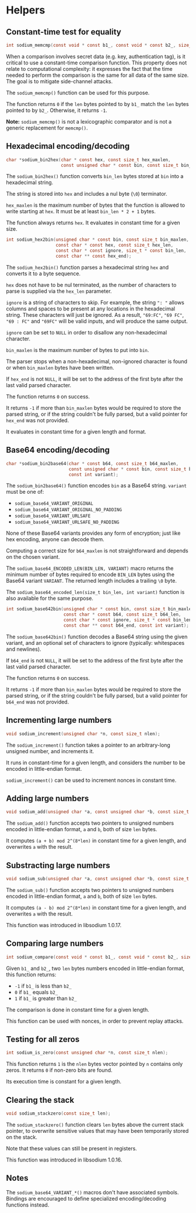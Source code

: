 # Helpers

## Constant-time test for equality

```c
int sodium_memcmp(const void * const b1_, const void * const b2_, size_t len);
```

When a comparison involves secret data (e.g. key, authentication tag), is it
critical to use a constant-time comparison function. This property does not
relate to computational complexity: it expresses the fact that the time needed
to perform the comparison is the same for all data of the same size. The goal
is to mitigate side-channel attacks.

The `sodium_memcmp()` function can be used for this purpose.

The function returns `0` if the `len` bytes pointed to by `b1_` match the `len`
bytes pointed to by `b2_`. Otherwise, it returns `-1`.

**Note:** `sodium_memcmp()` is not a lexicographic comparator and is not a
generic replacement for `memcmp()`.

## Hexadecimal encoding/decoding

```c
char *sodium_bin2hex(char * const hex, const size_t hex_maxlen,
                     const unsigned char * const bin, const size_t bin_len);
```

The `sodium_bin2hex()` function converts `bin_len` bytes stored at `bin` into a
hexadecimal string.

The string is stored into `hex` and includes a nul byte (`\0`) terminator.

`hex_maxlen` is the maximum number of bytes that the function is allowed to
write starting at `hex`. It must be at least `bin_len * 2 + 1` bytes.

The function always returns `hex`. It evaluates in constant time for a given
size.

```c
int sodium_hex2bin(unsigned char * const bin, const size_t bin_maxlen,
                   const char * const hex, const size_t hex_len,
                   const char * const ignore, size_t * const bin_len,
                   const char ** const hex_end);
```

The `sodium_hex2bin()` function parses a hexadecimal string `hex` and converts
it to a byte sequence.

`hex` does not have to be nul terminated, as the number of characters to parse
is supplied via the `hex_len` parameter.

`ignore` is a string of characters to skip. For example, the string `": "`
allows columns and spaces to be present at any locations in the hexadecimal
string. These characters will just be ignored.
As a result, `"69:FC"`, `"69 FC"`, `"69 : FC"` and `"69FC"` will be valid inputs,
and will produce the same output.

`ignore` can be set to `NULL` in order to disallow any non-hexadecimal
character.

`bin_maxlen` is the maximum number of bytes to put into `bin`.

The parser stops when a non-hexadecimal, non-ignored character is found or when
`bin_maxlen` bytes have been written.

If `hex_end` is not `NULL`, it will be set to the address of the first byte after
the last valid parsed character.

The function returns `0` on success.

It returns `-1` if more than `bin_maxlen` bytes would be required to store the parsed string,
or if the string couldn't be fully parsed, but a valid pointer for `hex_end` was not provided.

It evaluates in constant time for a given length and format.

## Base64 encoding/decoding

```c
char *sodium_bin2base64(char * const b64, const size_t b64_maxlen,
                        const unsigned char * const bin, const size_t bin_len,
                        const int variant);
```

The `sodium_bin2base64()` function encodes `bin` as a Base64 string. `variant`
must be one of:

* `sodium_base64_VARIANT_ORIGINAL`
* `sodium_base64_VARIANT_ORIGINAL_NO_PADDING`
* `sodium_base64_VARIANT_URLSAFE`
* `sodium_base64_VARIANT_URLSAFE_NO_PADDING`

None of these Base64 variants provides any form of encryption; just like hex
encoding, anyone can decode them.

Computing a correct size for `b64_maxlen` is not straightforward and depends on
the chosen variant.

The `sodium_base64_ENCODED_LEN(BIN_LEN, VARIANT)` macro returns the minimum
number of bytes required to encode `BIN_LEN` bytes using the Base64 variant
`VARIANT`. The returned length includes a trailing `\0` byte.

The `sodium_base64_encoded_len(size_t bin_len, int variant)` function is also
available for the same purpose.

```c
int sodium_base642bin(unsigned char * const bin, const size_t bin_maxlen,
                      const char * const b64, const size_t b64_len,
                      const char * const ignore, size_t * const bin_len,
                      const char ** const b64_end, const int variant);
```

The `sodium_base642bin()` function decodes a Base64 string using the given
variant, and an optional set of characters to ignore (typically: whitespaces and
newlines).

If `b64_end` is not `NULL`, it will be set to the address of the first byte after
the last valid parsed character.

The function returns `0` on success.

It returns `-1` if more than `bin_maxlen` bytes would be required to store the parsed string,
or if the string couldn't be fully parsed, but a valid pointer for `b64_end` was not provided.

## Incrementing large numbers

```c
void sodium_increment(unsigned char *n, const size_t nlen);
```

The `sodium_increment()` function takes a pointer to an arbitrary-long unsigned
number, and increments it.

It runs in constant-time for a given length, and considers the number to be
encoded in little-endian format.

`sodium_increment()` can be used to increment nonces in constant time.

## Adding large numbers

```c
void sodium_add(unsigned char *a, const unsigned char *b, const size_t len);
```

The `sodium_add()` function accepts two pointers to unsigned numbers encoded in
little-endian format, `a` and `b`, both of size `len` bytes.

It computes `(a + b) mod 2^(8*len)` in constant time for a given length, and
overwrites `a` with the result.

## Substracting large numbers

```c
void sodium_sub(unsigned char *a, const unsigned char *b, const size_t len);
```

The `sodium_sub()` function accepts two pointers to unsigned numbers encoded in
little-endian format, `a` and `b`, both of size `len` bytes.

It computes `(a - b) mod 2^(8*len)` in constant time for a given length, and
overwrites `a` with the result.

This function was introduced in libsodium 1.0.17.

## Comparing large numbers

```c
int sodium_compare(const void * const b1_, const void * const b2_, size_t len);
```

Given `b1_` and `b2_`, two `len` bytes numbers encoded in little-endian format,
this function returns:

* `-1` if `b1_` is less than `b2_`
* `0` if `b1_` equals `b2_`
* `1` if `b1_` is greater than `b2_`

The comparison is done in constant time for a given length.

This function can be used with nonces, in order to prevent replay attacks.

## Testing for all zeros

```c
int sodium_is_zero(const unsigned char *n, const size_t nlen);
```

This function returns `1` is the `nlen` bytes vector pointed by `n` contains
only zeros. It returns `0` if non-zero bits are found.

Its execution time is constant for a given length.

## Clearing the stack

```c
void sodium_stackzero(const size_t len);
```

The `sodium_stackzero()` function clears `len` bytes above the current stack
pointer, to overwrite sensitive values that may have been temporarily stored on
the stack.

Note that these values can still be present in registers.

This function was introduced in libsodium 1.0.16.

## Notes

The `sodium_base64_VARIANT_*()` macros don't have associated symbols. Bindings
are encouraged to define specialized encoding/decoding functions instead.

